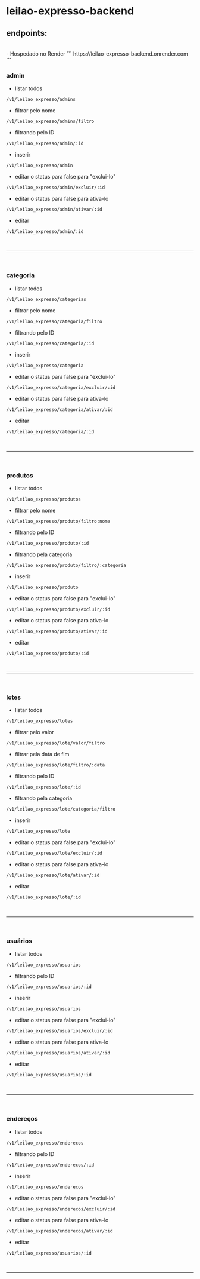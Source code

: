 # leilao-expresso-backend

## endpoints:
<br>
- Hospedado no Render
```
https://leilao-expresso-backend.onrender.com
```


<h3> admin </h3>

- listar todos 
```
/v1/leilao_expresso/admins
```
- filtrar pelo nome 
```
/v1/leilao_expresso/admins/filtro
```
- filtrando pelo ID
```
/v1/leilao_expresso/admin/:id
```
- inserir
```
/v1/leilao_expresso/admin
```
- editar o status para false para "exclui-lo"
```
/v1/leilao_expresso/admin/excluir/:id
```
- editar o status para false para ativa-lo
```
/v1/leilao_expresso/admin/ativar/:id
```
- editar
```
/v1/leilao_expresso/admin/:id
```
<br>

---

<br>

<h3> categoria </h3>

- listar todos 
```
/v1/leilao_expresso/categorias
```
- filtrar pelo nome 
```
/v1/leilao_expresso/categoria/filtro
```
- filtrando pelo ID
```
/v1/leilao_expresso/categoria/:id
```
- inserir
```
/v1/leilao_expresso/categoria
```
- editar o status para false para "exclui-lo"
```
/v1/leilao_expresso/categoria/excluir/:id
```
- editar o status para false para ativa-lo
```
/v1/leilao_expresso/categoria/ativar/:id
```
- editar
```
/v1/leilao_expresso/categoria/:id
```
<br>

---

<br>

<h3> produtos </h3>

- listar todos 
```
/v1/leilao_expresso/produtos
```
- filtrar pelo nome 
```
/v1/leilao_expresso/produto/filtro:nome
```
- filtrando pelo ID
```
/v1/leilao_expresso/produto/:id
```
- filtrando pela categoria
```
/v1/leilao_expresso/produto/filtro/:categoria
```
- inserir
```
/v1/leilao_expresso/produto
```
- editar o status para false para "exclui-lo"
```
/v1/leilao_expresso/produto/excluir/:id
```
- editar o status para false para ativa-lo
```
/v1/leilao_expresso/produto/ativar/:id
```
- editar
```
/v1/leilao_expresso/produto/:id
```
<br>

---

<br>

<h3> lotes </h3>

- listar todos 
```
/v1/leilao_expresso/lotes
```
- filtrar pelo valor 
```
/v1/leilao_expresso/lote/valor/filtro
```
- filtrar pela data de fim 
```
/v1/leilao_expresso/lote/filtro/:data
```
- filtrando pelo ID
```
/v1/leilao_expresso/lote/:id
```
- filtrando pela categoria
```
/v1/leilao_expresso/lote/categoria/filtro
```
- inserir
```
/v1/leilao_expresso/lote
```
- editar o status para false para "exclui-lo"
```
/v1/leilao_expresso/lote/excluir/:id
```
- editar o status para false para ativa-lo
```
/v1/leilao_expresso/lote/ativar/:id
```
- editar
```
/v1/leilao_expresso/lote/:id
```
<br>

---

<br>

<h3> usuários </h3>

- listar todos 
```
/v1/leilao_expresso/usuarios
```
- filtrando pelo ID
```
/v1/leilao_expresso/usuarios/:id
```
- inserir
```
/v1/leilao_expresso/usuarios
```
- editar o status para false para "exclui-lo"
```
/v1/leilao_expresso/usuarios/excluir/:id
```
- editar o status para false para ativa-lo
```
/v1/leilao_expresso/usuarios/ativar/:id
```
- editar
```
/v1/leilao_expresso/usuarios/:id
```
<br>

---

<br>

<h3> endereços </h3>

- listar todos 
```
/v1/leilao_expresso/enderecos
```
- filtrando pelo ID
```
/v1/leilao_expresso/enderecos/:id
```
- inserir
```
/v1/leilao_expresso/enderecos
```
- editar o status para false para "exclui-lo"
```
/v1/leilao_expresso/enderecos/excluir/:id
```
- editar o status para false para ativa-lo
```
/v1/leilao_expresso/enderecos/ativar/:id
```
- editar
```
/v1/leilao_expresso/usuarios/:id
```
<br>

---
